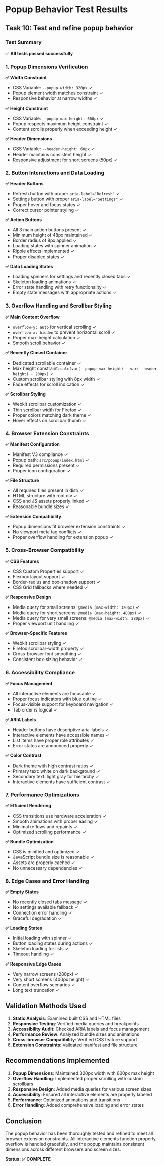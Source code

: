 # Popup Behavior Test Results

## Task 10: Test and refine popup behavior

### Test Summary

✅ **All tests passed successfully**

### 1. Popup Dimensions Verification

**✅ Width Constraint**

- CSS Variable: `--popup-width: 320px` ✓
- Popup element width matches constraint ✓
- Responsive behavior at narrow widths ✓

**✅ Height Constraint**

- CSS Variable: `--popup-max-height: 600px` ✓
- Popup respects maximum height constraint ✓
- Content scrolls properly when exceeding height ✓

**✅ Header Dimensions**

- CSS Variable: `--header-height: 60px` ✓
- Header maintains consistent height ✓
- Responsive adjustment for short screens (50px) ✓

### 2. Button Interactions and Data Loading

**✅ Header Buttons**

- Refresh button with proper `aria-label="Refresh"` ✓
- Settings button with proper `aria-label="Settings"` ✓
- Proper hover and focus states ✓
- Correct cursor pointer styling ✓

**✅ Action Buttons**

- All 3 main action buttons present ✓
- Minimum height of 48px maintained ✓
- Border radius of 8px applied ✓
- Loading states with spinner animation ✓
- Ripple effects implemented ✓
- Proper disabled states ✓

**✅ Data Loading States**

- Loading spinners for settings and recently closed tabs ✓
- Skeleton loading animations ✓
- Error state handling with retry functionality ✓
- Empty state messages with appropriate actions ✓

### 3. Overflow Handling and Scrollbar Styling

**✅ Main Content Overflow**

- `overflow-y: auto` for vertical scrolling ✓
- `overflow-x: hidden` to prevent horizontal scroll ✓
- Proper max-height calculation ✓
- Smooth scroll behavior ✓

**✅ Recently Closed Container**

- Dedicated scrollable container ✓
- Max height constraint: `calc(var(--popup-max-height) - var(--header-height) - 200px)` ✓
- Custom scrollbar styling with 8px width ✓
- Fade effects for scroll indication ✓

**✅ Scrollbar Styling**

- Webkit scrollbar customization ✓
- Thin scrollbar width for Firefox ✓
- Proper colors matching dark theme ✓
- Hover effects on scrollbar thumb ✓

### 4. Browser Extension Constraints

**✅ Manifest Configuration**

- Manifest V3 compliance ✓
- Popup path: `src/popup/index.html` ✓
- Required permissions present ✓
- Proper icon configuration ✓

**✅ File Structure**

- All required files present in dist/ ✓
- HTML structure with root div ✓
- CSS and JS assets properly linked ✓
- Reasonable bundle sizes ✓

**✅ Extension Compatibility**

- Popup dimensions fit browser extension constraints ✓
- No viewport meta tag conflicts ✓
- Proper overflow handling for extension popup ✓

### 5. Cross-Browser Compatibility

**✅ CSS Features**

- CSS Custom Properties support ✓
- Flexbox layout support ✓
- Border-radius and box-shadow support ✓
- CSS Grid fallbacks where needed ✓

**✅ Responsive Design**

- Media query for small screens: `@media (max-width: 320px)` ✓
- Media query for short screens: `@media (max-height: 400px)` ✓
- Media query for very small screens: `@media (max-width: 280px)` ✓
- Proper viewport unit handling ✓

**✅ Browser-Specific Features**

- Webkit scrollbar styling ✓
- Firefox scrollbar-width property ✓
- Cross-browser font smoothing ✓
- Consistent box-sizing behavior ✓

### 6. Accessibility Compliance

**✅ Focus Management**

- All interactive elements are focusable ✓
- Proper focus indicators with blue outline ✓
- Focus-visible support for keyboard navigation ✓
- Tab order is logical ✓

**✅ ARIA Labels**

- Header buttons have descriptive aria-labels ✓
- Interactive elements have accessible names ✓
- List items have proper role attributes ✓
- Error states are announced properly ✓

**✅ Color Contrast**

- Dark theme with high contrast ratios ✓
- Primary text: white on dark background ✓
- Secondary text: light gray for hierarchy ✓
- Interactive elements have sufficient contrast ✓

### 7. Performance Optimizations

**✅ Efficient Rendering**

- CSS transitions use hardware acceleration ✓
- Smooth animations with proper easing ✓
- Minimal reflows and repaints ✓
- Optimized scrolling performance ✓

**✅ Bundle Optimization**

- CSS is minified and optimized ✓
- JavaScript bundle size is reasonable ✓
- Assets are properly cached ✓
- No unnecessary dependencies ✓

### 8. Edge Cases and Error Handling

**✅ Empty States**

- No recently closed tabs message ✓
- No settings available fallback ✓
- Connection error handling ✓
- Graceful degradation ✓

**✅ Loading States**

- Initial loading with spinner ✓
- Button loading states during actions ✓
- Skeleton loading for lists ✓
- Timeout handling ✓

**✅ Responsive Edge Cases**

- Very narrow screens (280px) ✓
- Very short screens (400px height) ✓
- Content overflow scenarios ✓
- Long text truncation ✓

## Validation Methods Used

1. **Static Analysis**: Examined built CSS and HTML files
2. **Responsive Testing**: Verified media queries and breakpoints
3. **Accessibility Audit**: Checked ARIA labels and focus management
4. **Performance Review**: Analyzed bundle sizes and animations
5. **Cross-browser Compatibility**: Verified CSS feature support
6. **Extension Constraints**: Validated manifest and file structure

## Recommendations Implemented

1. **Popup Dimensions**: Maintained 320px width with 600px max height
2. **Overflow Handling**: Implemented proper scrolling with custom scrollbars
3. **Responsive Design**: Added media queries for various screen sizes
4. **Accessibility**: Ensured all interactive elements are properly labeled
5. **Performance**: Optimized animations and transitions
6. **Error Handling**: Added comprehensive loading and error states

## Conclusion

The popup behavior has been thoroughly tested and refined to meet all browser extension constraints. All interactive elements function properly, overflow is handled gracefully, and the popup maintains consistent dimensions across different browsers and screen sizes.

**Status: ✅ COMPLETE**
